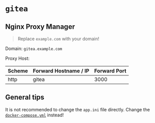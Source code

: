 # `gitea`

## Nginx Proxy Manager

> Replace `example.com` with your domain!

Domain: `gitea.example.com`

Proxy Host:

| Scheme | Forward Hostname / IP | Forward Port |
|--------|-----------------------|--------------|
| http   | gitea                 | 3000         |

## General tips

It is not recommended to change the `app.ini` file directly. Change the [`docker-compose.yml`](./docker-compose.yml) instead!
